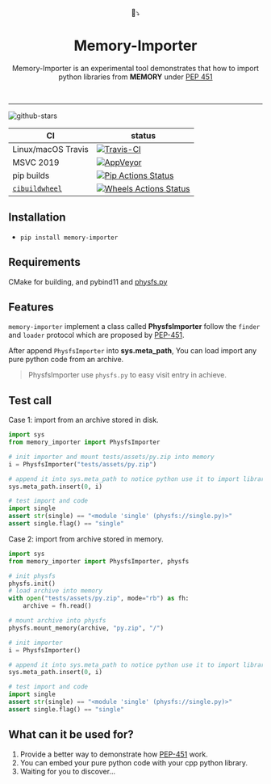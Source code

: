 <div align="center">
  💾⤵
</div>
<h1 align="center">
  Memory-Importer
</h1>

<p align="center">
    Memory-Importer is an experimental tool demonstrates that how to import python libraries from <b>MEMORY</b> under <a href="https://peps.python.org/pep-0451/">PEP 451</a>
</p>
<br/>

---
![github-stars][stars-badge]

| CI                 | status                                                                |
| ------------------ | --------------------------------------------------------------------- |
| Linux/macOS Travis | [![Travis-CI][travis-badge]][travis-link]                             |
| MSVC 2019          | [![AppVeyor][appveyor-badge]][appveyor-link]                          |
| pip builds         | [![Pip Actions Status][actions-pip-badge]][actions-pip-link]          |
| [`cibuildwheel`][] | [![Wheels Actions Status][actions-wheels-badge]][actions-wheels-link] |

[gitter-badge]:            https://badges.gitter.im/pybind/Lobby.svg
[stars-badge]:             https://img.shields.io/github/stars/shabbywu/python-memory-importer?style=social
[actions-badge]:           https://github.com/shabbywu/python-memory-importer/workflows/Tests/badge.svg
[actions-pip-link]:        https://github.com/shabbywu/python-memory-importer/actions?query=workflow%3A%22Pip
[actions-pip-badge]:       https://github.com/shabbywu/python-memory-importer/workflows/Pip/badge.svg
[actions-wheels-link]:     https://github.com/shabbywu/python-memory-importer/actions?query=workflow%3AWheels
[actions-wheels-badge]:    https://github.com/shabbywu/python-memory-importer/workflows/Wheels/badge.svg
[travis-link]:             https://travis-ci.org/shabbywu/python-memory-importer
[travis-badge]:            https://travis-ci.org/shabbywu/python-memory-importer.svg?branch=master&status=passed
[appveyor-link]:           https://ci.appveyor.com/project/shabbywu/python-memory-importer
<!-- TODO: get a real badge link for appveyor -->
[appveyor-badge]:          https://travis-ci.org/shabbywu/python-memory-importer.svg?branch=master&status=passed
[`cibuildwheel`]:          https://cibuildwheel.readthedocs.io


Installation
------------

- `pip install memory-importer`

Requirements
------------
CMake for building, and pybind11 and [physfs.py](https://github.com/shabbywu/physfs.py.git)

Features
------------

`memory-importer` implement a class called **PhysfsImporter** follow the `finder` and `loader` protocol which are proposed by [PEP-451](https://peps.python.org/pep-0451/).

After append `PhysfsImporter` into **sys.meta_path**, You can load import any pure python code from an archive.

> PhysfsImporter use `physfs.py` to easy visit entry in achieve.


Test call
---------

Case 1: import from an archive stored in disk.

```python
import sys
from memory_importer import PhysfsImporter

# init importer and mount tests/assets/py.zip into memory
i = PhysfsImporter("tests/assets/py.zip")

# append it into sys.meta_path to notice python use it to import library
sys.meta_path.insert(0, i)

# test import and code
import single
assert str(single) == "<module 'single' (physfs://single.py)>"
assert single.flag() == "single"
```


Case 2: import from archive stored in memory.
```python
import sys
from memory_importer import PhysfsImporter, physfs

# init physfs
physfs.init()
# load archive into memory
with open("tests/assets/py.zip", mode="rb") as fh:
    archive = fh.read()

# mount archive into physfs
physfs.mount_memory(archive, "py.zip", "/")

# init importer
i = PhysfsImporter()

# append it into sys.meta_path to notice python use it to import library
sys.meta_path.insert(0, i)

# test import and code
import single
assert str(single) == "<module 'single' (physfs://single.py)>"
assert single.flag() == "single"
```

What can it be used for?
---------
1. Provide a better way to demonstrate how [PEP-451](https://peps.python.org/pep-0451/) work.
2. You can embed your pure python code with your cpp python library.
3. Waiting for you to discover...